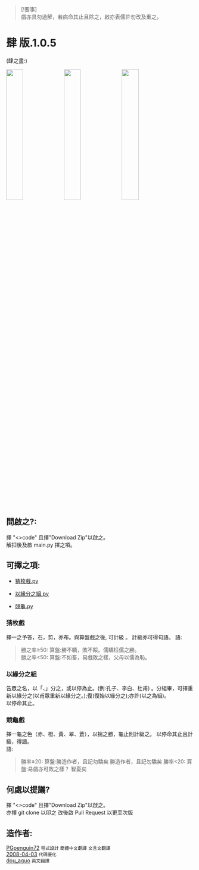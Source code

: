 > [!要事]\
> 戲亦具勿過解，若病命其止且除之，啟亦表儒許勿改及重之。

# 肆 版.1.0.5

(肆之畫:)

<img src="image/PSR.jpg" width="30%">  <img src="image/RG.jpg" width="30%">  <img src="image/TR.jpg" width="30%">

## 問啟之?:

擇 "<>code" 且擇"Download Zip"以啟之。\
解扣後及啟 main.py 擇之項。

## 可擇之項:

- [猜枚戲.py](https://github.com/PGpenguin72/Program?tab=readme-ov-file#%E7%8C%9C%E6%8B%B3)

* [以緣分之組.py](https://github.com/PGpenguin72/Program?tab=readme-ov-file#%E9%9A%A8%E6%A9%9F%E5%88%86%E7%B5%84)

- [競龜.py](https://github.com/PGpenguin72/Program?tab=readme-ov-file#%E8%B3%BD%E9%BE%9C)

### 猜枚戲

擇一之予答，石，剪，亦布。與算盤戲之後, 可計級 。
計級亦可得句語。
語:

> 勝之率≥50: 算盤:勝不驕，敗不餒。儒驕枉儒之勝。\
> 勝之率<50: 算盤:不如畜，易戲敗之樣，父母以儒為恥。

### 以緣分之組

告眾之名，以「、」分之，或以停為止。(例:孔子、李白、杜甫) 。分組畢，可擇重新以緣分之(以甫眾重新以緣分之。);復(復始以緣分之);亦許(以之為組)。\
以停命其止。

### 競龜戲

擇一龜之色（赤、橙、黃、翠、蒼），以揣之勝，龜止則計級之。
以停命其止且計級，得語。\
語:

> 勝率≥20: 算盤:勝造作者，且記勿驕矣 勝造作者，且記勿驕矣
> 勝率<20: 算盤:易戲亦可敗之樣？ 智憂矣

## 何處以提議?

擇 "<>code" 且擇"Download Zip"以啟之。\
亦擇 git clone 以印之
改後啟 Pull Request 以更至次版

## 造作者:

[PGpenguin72](https://github.com/PGpenguin72/) `程式設計` `簡體中文翻譯` `文言文翻譯`\
[2008-04-03](https://github.com/2008-04-03) `代碼優化`\
[dou_aguo](https://www.instagram.com/dou_aguo?igshid=NjZiMGI4OTY%3D) `英文翻譯`
